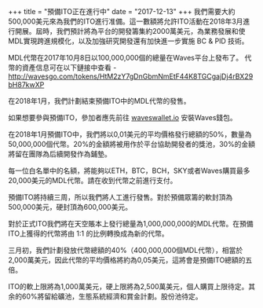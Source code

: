 +++
title = "預備ITO正在進行中"
date = "2017-12-13"
+++
我們需要大約500,000美元來為我們的ITO進行准備。這一數額將允許ITO活動在2018年3月進行開展。屆時，我們預計將為平台的開發籌集約2000萬美元，為業務發展和使MDL實現跨進規模化，以及加強研究開發還有加快進一步實施 BC & PID 技術。

MDL代幣在2017年10月8日以100,000,000個的總量在Waves平台上發布了。
代幣的資產信息可在以下鏈接中查看 -
http://wavesgo.com/tokens/HtM2zY7gDnGbmNmEtF44K8TGCgajDj4rBX29bH87kwXP

在2018年1月，我們計劃結束預備ITO中的MDL代幣的發售。

如果想要參與預備ITO，參加者應先前往 [wav﻿eswall﻿et.io](https://wav﻿eswalle﻿t.io) 安裝Waves錢包。

在2018年1月預備ITO中，我們將以0,01美元的平均價格發行總額的50%，數量為50,000,000個代幣。20%的金額將被用作於平台協助開發者的獎池，30%的金額將留在團隊為后續開發作為鋪墊。

每一位白名單中的名額，將能夠以ETH，BTC，BCH，SKY或者Waves購買最多20,000美元的MDL代幣。請在收到代幣之前進行支付。

預備ITO將持續三周，所以我們將人工進行發售。對於預備眾籌的軟封頂為500,000美元，硬封頂為600,000美元。

對於正式ITO我們將在天空賬本上發行總量為1,000,000,000的MDL代幣。在預備ITO上獲得的代幣將由 1:1 的比例轉換成為新的代幣。

三月初，我們計劃發放代幣總額的40%（400,000,000個MDL代幣），相當於2,000萬美元，因此代幣的平均價格將約為0,05美元，這將會是預備ITO總額的五倍。

ITO的軟上限將為1,000萬美元，硬上限將為2,500萬美元，個人購買上限待定。其余的60%將留給礦池，生態系統經濟和賞金計劃。股份池待定。
